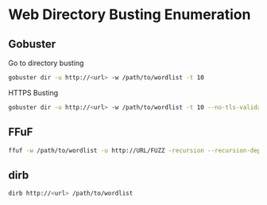 # Web Directory Busting Enumeration

## Gobuster
Go to directory busting
```bash
gobuster dir -u http://<url> -w /path/to/wordlist -t 10
```
HTTPS Busting
```bash
gobuster dir -u http://<url> -w /path/to/wordlist -t 10 --no-tls-validation
```

## FFuF
```bash
ffuf -w /path/to/wordlist -u http://URL/FUZZ -recursion --recursion-depth 2
```

## dirb
```bash
dirb http://<url> /path/to/wordlist
```
